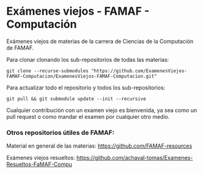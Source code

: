 # Exámenes viejos - FAMAF - Computación

Exámenes viejos de materias de la carrera de Ciencias de la Computación de FAMAF.

Para clonar clonando los sub-repositorios de todas las materias:

```shell
git clone --recurse-submodules "https://github.com/ExamenesViejos-FAMAF-Computacion/ExamenesViejos-FAMAF-Computacion.git"
```

Para actualizar todo el repositorio y todos los sub-repositorios:

```shell
git pull && git submodule update --init --recursive
```

Cualquier contribución con un examen viejo es bienvenida, ya sea como un pull request o como mandar el examen por cualquier otro medio.

### Otros repositorios útiles de FAMAF:

Material en general de las materias: https://github.com/FAMAF-resources

Exámenes viejos resueltos: https://github.com/achaval-tomas/Examenes-Resueltos-FaMAF-Compu
